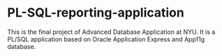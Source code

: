 PL-SQL-reporting-application
============================

This is the final project of Advanced Database Application at NYU. It is a PL/SQL application based on Oracle Application Express and App11g database.
